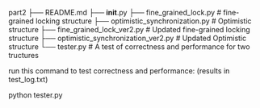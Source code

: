 part2
├── README.md
├── __init__.py
├── fine_grained_lock.py                    # fine-grained locking structure
├── optimistic_synchronization.py           # Optimistic structure
├── fine_grained_lock_ver2.py               # Updated fine-grained locking structure
├── optimistic_synchronization_ver2.py      # Updated Optimistic structure
└── tester.py                               # A test of correctness and performance for two tructures

run this command to test correctness and performance: (results in test_log.txt)

python tester.py
